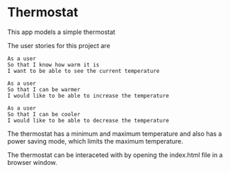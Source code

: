 # Thermostat

This app models a simple thermostat

The user stories for this project are 

```
As a user
So that I know how warm it is
I want to be able to see the current temperature

As a user
So that I can be warmer
I would like to be able to increase the temperature

As a user
So that I can be cooler
I would like to be able to decrease the temperature
```

The thermostat has a minimum and maximum temperature and also has a power saving mode, which limits the maximum temperature.

The thermostat can be interaceted with by opening the index.html file in a browser window.



